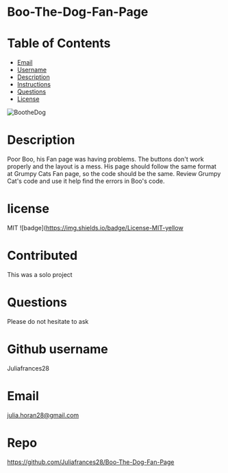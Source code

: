 # Boo-The-Dog-Fan-Page

# Table of Contents
 * [Email](#Email)
 * [Username](#Username)
 * [Description](#Description)
 * [Instructions](#Instructions)
 * [Questions](#Questions)
 * [License](#License)
 
 ![BootheDog](https://user-images.githubusercontent.com/67694214/131410855-07415a14-a0a7-4573-96a3-5d4a6120a55d.jpg)
 
# Description
Poor Boo, his Fan page was having problems. The buttons don't work properly and the layout is a mess. His page should follow the same format at Grumpy Cats Fan page, so the code should be the same. Review Grumpy Cat's code and use it help find the errors in Boo's code.  

# license
MIT ![badge](https://img.shields.io/badge/License-MIT-yellow

# Contributed
This was a solo project

# Questions
Please do not hesitate to ask

# Github username
Juliafrances28

# Email
julia.horan28@gmail.com

# Repo
https://github.com/Juliafrances28/Boo-The-Dog-Fan-Page
